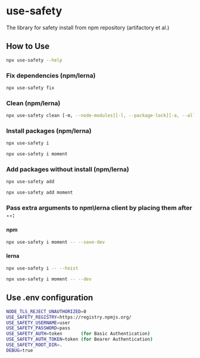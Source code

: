 # use-safety

The library for safety install from npm repository (artifactory et al.)

## How to Use

```sh
npx use-safety --help
```

### Fix dependencies (npm/lerna)

```sh
npx use-safety fix
```

### Clean (npm/lerna)

```sh
npx use-safety clean [-m, --node-modules][-l, --package-lock][-a, --all]
```


### Install packages (npm/lerna)

```sh
npx use-safety i
```

```sh
npx use-safety i moment
```

### Add packages without install (npm/lerna)

```sh
npx use-safety add
```

```sh
npx use-safety add moment
```


### Pass extra arguments to npm\lerna client by placing them after `--`:

#### npm

```sh
npx use-safety i moment -- --save-dev
```

#### lerna

```sh
npx use-safety i -- --hoist
```

```sh
npx use-safety i moment -- --dev
```


## Use .env configuration

```sh
NODE_TLS_REJECT_UNAUTHORIZED=0
USE_SAFETY_REGISTRY=https://registry.npmjs.org/
USE_SAFETY_USERNAME=user
USE_SAFETY_PASSWORD=pass
USE_SAFETY_AUTH=token       (for Basic Authentication)
USE_SAFETY_AUTH_TOKEN=token (for Bearer Authentication)
USE_SAFETY_ROOT_DIR=.
DEBUG=true
```